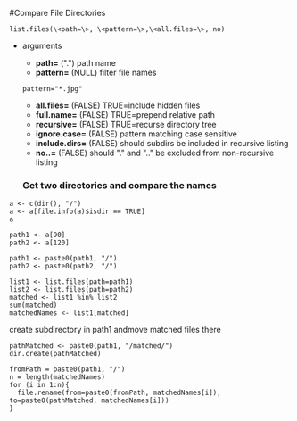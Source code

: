 #Compare File Directories
```
list.files(\<path=\>, \<pattern=\>,\<all.files=\>, no)
```
- arguments
  + **path=** (".") path name
  + **pattern=** (NULL) filter file names
  ```
  pattern="*.jpg"
  ```
  + **all.files=** (FALSE) TRUE=include hidden files
  + **full.name=** (FALSE) TRUE=prepend relative path
  + **recursive=** (FALSE) TRUE=recurse directory tree
  + **ignore.case=** (FALSE) pattern matching case sensitive
  + **include.dirs=** (FALSE) should subdirs be included in recursive listing
  + **no..=** (FALSE) should "." and ".." be excluded from non-recursive listing
  
  ### Get two directories and compare the names
```
a <- c(dir(), "/")
a <- a[file.info(a)$isdir == TRUE]
a
```
```
path1 <- a[90]
path2 <- a[120]
```
```
path1 <- paste0(path1, "/")
path2 <- paste0(path2, "/")

list1 <- list.files(path=path1)
list2 <- list.files(path=path2)
matched <- list1 %in% list2
sum(matched)
matchedNames <- list1[matched]
```
create subdirectory in path1 andmove matched files there
```
pathMatched <- paste0(path1, "/matched/")
dir.create(pathMatched)

fromPath = paste0(path1, "/")
n = length(matchedNames)
for (i in 1:n){
  file.rename(from=paste0(fromPath, matchedNames[i]), to=paste0(pathMatched, matchedNames[i]))
}
```

  
  
  
